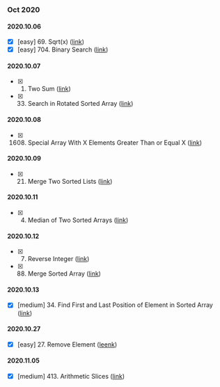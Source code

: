 ### **Oct 2020**

#### 2020.10.06
  - [x] [easy] 69. Sqrt(x) ([link](https://leetcode.com/problems/sqrtx/))
  - [x] [easy] 704. Binary Search ([link](https://leetcode.com/problems/binary-search/))

#### 2020.10.07
  - [x] 1. Two Sum ([link](https://leetcode.com/problems/two-sum/))
  - [x] 33. Search in Rotated Sorted Array ([link](https://leetcode.com/problems/search-in-rotated-sorted-array/))

#### 2020.10.08
  - [x] 1608. Special Array With X Elements Greater Than or Equal X ([link](https://leetcode.com/problems/special-array-with-x-elements-greater-than-or-equal-x/))

#### 2020.10.09
  - [x] 21. Merge Two Sorted Lists ([link](https://leetcode.com/problems/merge-two-sorted-lists/))

#### 2020.10.11
  - [x] 4. Median of Two Sorted Arrays ([link](https://leetcode.com/problems/median-of-two-sorted-arrays/))

#### 2020.10.12
  - [x] 7. Reverse Integer ([link](https://leetcode.com/problems/reverse-integer/))
  - [x] 88. Merge Sorted Array ([link](https://leetcode.com/problems/merge-sorted-array/))

#### 2020.10.13
  - [x] [medium] 34. Find First and Last Position of Element in Sorted Array ([link](https://leetcode.com/problems/find-first-and-last-position-of-element-in-sorted-array/))

#### 2020.10.27
  - [x] [easy] 27. Remove Element ([leenk](https://leetcode.com/problems/remove-element/))

#### 2020.11.05
  - [x] [medium] 413. Arithmetic Slices ([link](https://leetcode.com/problems/arithmetic-slices/))